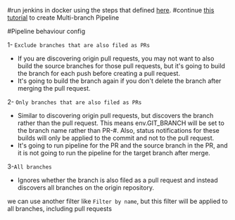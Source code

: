 #run jenkins in docker using the steps that defined [here](`https://www.jenkins.io/doc/book/installing/docker/).
#continue [this tutorial](https://devopscube.com/jenkins-multibranch-pipeline-tutorial/) to create Multi-branch Pipeline

#Pipeline behaviour config

1- `Exclude branches that are also filed as PRs`
* If you are discovering origin pull requests, you may not want to also build the source branches for those pull requests, but it's going to build the branch for each push before creating a pull request.
* It's going to build the branch again if you don't delete the branch after merging the pull request.

2- `Only branches that are also filed as PRs`
* Similar to discovering origin pull requests, but discovers the branch rather than the pull request. This means env.GIT_BRANCH will be set to the branch name rather than PR-#. Also, status notifications for these builds will only be applied to the commit and not to the pull request. 
* It's going to run pipeline for the PR and the source branch in the PR, and it is not going to run the pipeline for the target branch after merge.

3-`All branches`
* Ignores whether the branch is also filed as a pull request and instead discovers all branches on the origin repository.

we can use another filter like `Filter by name`, but this filter will be applied to all branches, including pull requests